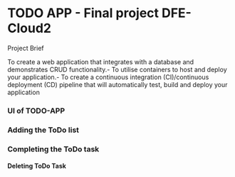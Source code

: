 # TODO APP - Final project DFE-Cloud2

Project Brief

To create a web application that integrates with a database and demonstrates CRUD functionality.- To utilise containers to host and deploy your application.- To create a continuous integration (CI)/continuous deployment (CD) pipeline that will automatically test, build and deploy your application

### UI of TODO-APP


### Adding the ToDo list

### Completing the ToDo task

#### Deleting ToDo Task